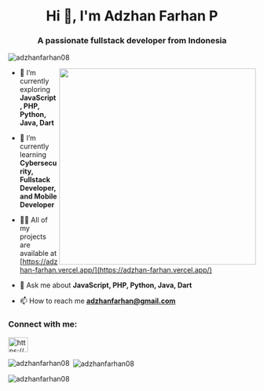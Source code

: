 <h1 align="center">Hi 👋, I'm Adzhan Farhan P</h1>
<h3 align="center">A passionate fullstack developer from Indonesia</h3>

<p align="left"><img src="https://komarev.com/ghpvc/?username=adzhanfarhan08&label=Profile%20views&color=0e75b6&style=flat" alt="adzhanfarhan08" /></p>

<img align="right" src="https://github.com/adzhanfarhan08/adzhanfarhan08/assets/141526468/897ae3bb-f643-42a1-a481-96b285e69736" width="400px">

- 🔭 I’m currently exploring **JavaScript, PHP, Python, Java, Dart**

- 🌱 I’m currently learning **Cybersecurity, Fullstack Developer, and Mobile Developer**

- 👨‍💻 All of my projects are available at [https://adzhan-farhan.vercel.app/](https://adzhan-farhan.vercel.app/)

- 💬 Ask me about **JavaScript, PHP, Python, Java, Dart**

- 📫 How to reach me **adzhanfarhan@gmail.com**

<h3 align="left">Connect with me:</h3>
<p align="left">
<a href="https://linkedin.com/in/https://www.linkedin.com/in/adzhan-farhan-p/" target="blank"><img align="center" src="https://raw.githubusercontent.com/rahuldkjain/github-profile-readme-generator/master/src/images/icons/Social/linked-in-alt.svg" alt="https://www.linkedin.com/in/adzhan-farhan-p/" height="30" width="40" /></a>
</p>

<p><img align="left" src="https://github-readme-stats.vercel.app/api/top-langs?username=adzhanfarhan08&show_icons=true&locale=en&layout=compact" alt="adzhanfarhan08" /></p>

<p>&nbsp;<img align="center" src="https://github-readme-stats.vercel.app/api?username=adzhanfarhan08&show_icons=true&locale=en" alt="adzhanfarhan08" /></p>

<p><img align="center" src="https://github-readme-streak-stats.herokuapp.com/?user=adzhanfarhan08&" alt="adzhanfarhan08" /></p>
